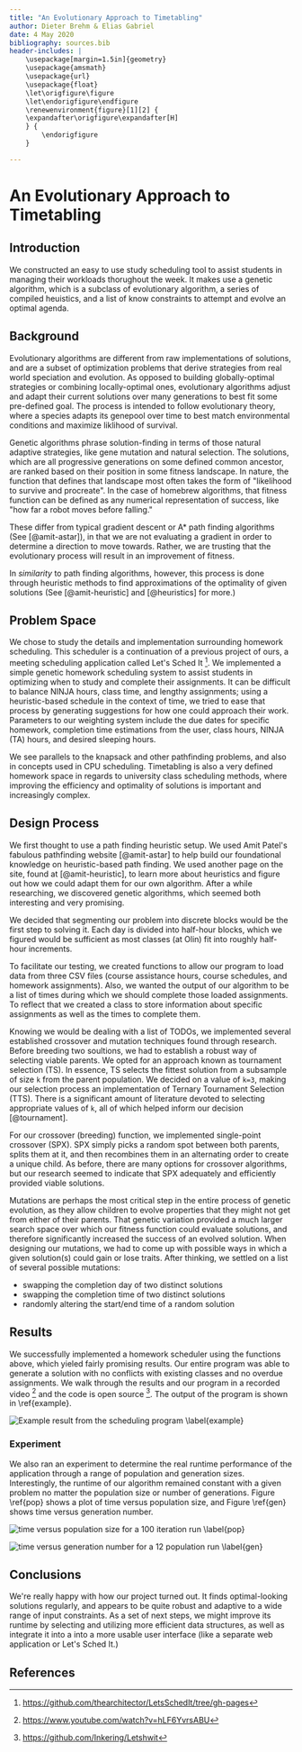 ```yaml
---
title: "An Evolutionary Approach to Timetabling"
author: Dieter Brehm & Elias Gabriel
date: 4 May 2020
bibliography: sources.bib
header-includes: |
	\usepackage[margin=1.5in]{geometry}
	\usepackage{amsmath}
	\usepackage{url}
	\usepackage{float}
	\let\origfigure\figure
	\let\endorigfigure\endfigure
	\renewenvironment{figure}[1][2] {
	\expandafter\origfigure\expandafter[H]
	} {
		\endorigfigure
	}

---
```


# An Evolutionary Approach to Timetabling

## Introduction

We constructed an easy to use study scheduling tool to assist students in managing their workloads thorughout the week. It makes use a genetic algorithm, which is a subclass of evolutionary algorithm, a series of compiled heuistics, and a list of know constraints to attempt and evolve an optimal agenda.

## Background

Evolutionary algorithms are different from raw implementations of solutions, and are a subset of optimization problems that derive strategies from real world speciation and evolution. As opposed to building globally-optimal strategies or combining locally-optimal ones, evolutionary algorithms adjust and adapt their current solutions over many generations to best fit some pre-defined goal. The process is intended to follow evolutionary theory, where a species adapts its genepool over time to best match environmental conditions and maximize liklihood of survival.

Genetic algorithms phrase solution-finding in terms of those natural adaptive strategies, like gene mutation and natural selection. The solutions, which are all progressive generations on some defined common ancestor, are ranked based on their position in some fitness landscape. In nature, the function that defines that landscape most often takes the form of "likelihood to survive and procreate". In the case of homebrew algorithms, that fitness function can be defined as any numerical representation of success, like "how far a robot moves before falling."

These differ from typical gradient descent or A* path finding algorithms (See [@amit-astar]), in that we are not evaluating a gradient in order to determine a direction to move towards. Rather, we are trusting that the evolutionary process will result in an improvement of fitness.

In *similarity* to path finding algorithms, however, this process is done through heuristic methods to find approximations of the optimality of given solutions (See [@amit-heuristic] and [@heuristics] for more.)

## Problem Space

We chose to study the details and implementation surrounding homework scheduling. This scheduler is a continuation of a previous project of ours, a meeting scheduling application called Let's Sched It [^1]. We implemented a simple genetic homework scheduling system to assist students in optimizing when to study and complete their assignments. It can be difficult to balance NINJA hours, class time, and lengthy assignments; using a heuristic-based schedule in the context of time, we tried to ease that process by generating suggestions for how one could approach their work. Parameters to our weighting system include the due dates for specific homework, completion time estimations from the user, class hours, NINJA (TA) hours, and desired sleeping hours.

We see parallels to the knapsack and other pathfinding problems, and also in concepts used in CPU scheduling. Timetabling is also a very defined homework space in regards to university class scheduling methods, where improving the efficiency and optimality of solutions is important and increasingly complex.

[^1]: <https://github.com/thearchitector/LetsSchedIt/tree/gh-pages>

## Design Process

We first thought to use a path finding heuristic setup. We used Amit Patel's fabulous pathfinding website [@amit-astar] to help build our foundational knowledge on heuristic-based path finding. We used another page on the site, found at [@amit-heuristic], to learn more about heuristics and figure out how we could adapt them for our own algorithm. After a while researching, we discovered genetic algorithms, which seemed both interesting and very promising. 

We decided that segmenting our problem into discrete blocks would be the first step to solving it. Each day is divided into half-hour blocks, which we figured would be sufficient as most classes (at Olin) fit into roughly half-hour increments.

To facilitate our testing, we created functions to allow our program to load data from three CSV files (course assistance hours, course schedules, and homework assignments). Also, we wanted the output of our algorithm to be a list of times during which we should complete those loaded assignments. To reflect that we created a class to store information about specific assignments as well as the times to complete them.

Knowing we would be dealing with a list of TODOs, we implemented several established crossover and mutation techniques found through research. Before breeding two soultions, we had to establish a robust way of selecting viable parents. We opted for an approach known as tournament selection (TS). In essence, TS selects the fittest solution from a subsample of size `k` from the parent population. We decided on a value of `k=3`, making our selection process an implementation of Ternary Tournament Selection (TTS). There is a significant amount of literature devoted to selecting appropriate values of `k`, all of which helped inform our decision [@tournament].

For our crossover (breeding) function, we implemented single-point crossover (SPX). SPX simply picks a random spot between both parents, splits them at it, and then recombines them in an alternating order to create a unique child. As before, there are many options for crossover algorithms, but our research seemed to indicate that SPX adequately and efficiently provided viable solutions.

Mutations are perhaps the most critical step in the entire process of genetic evolution, as they allow children to evolve properties that they might not get from either of their parents. That genetic variation provided a much larger search space over which our fitness function could evaluate solutions, and therefore significantly increased the success of an evolved solution. When designing our mutations, we had to come up with possible ways in which a given solution(s) could gain or lose traits. After thinking, we settled on a list of several possible mutations:  

* swapping the completion day of two distinct solutions  
* swapping the completion time of two distinct solutions  
* randomly altering the start/end time of a random solution  

## Results

We successfully implemented a homework scheduler using the functions above, which yieled fairly promising results. Our entire program was able to generate a solution with no conflicts with existing classes and no overdue assignments. We walk through the results and our program in a recorded video [^2] and the code is open source [^3]. The output of the program is shown in \ref{example}.

[^2]: https://www.youtube.com/watch?v=hLF6YvrsABU
[^3]: https://github.com/Inkering/Letshwit

![Example result from the scheduling program \label{example}](./example.png)

### Experiment

We also ran an experiment to determine the real runtime performance of the application through a range of population and generation sizes. Interestingly, the runtime of our algorithm remained constant with a given problem no matter the population size or number of generations. Figure \ref{pop} shows a plot of time versus population size, and Figure \ref{gen} shows time versus generation number.

![time versus population size for a 100 iteration run \label{pop}](./pop_time.png)

![time versus generation number for a 12 population run \label{gen}](./gen_time.png)

## Conclusions

We're really happy with how our project turned out. It finds optimal-looking solutions regularly, and appears to be quite robust and adaptive to a wide range of input constraints. As a set of next steps, we might improve its runtime by selecting and utilizing more efficient data structures, as well as integrate it into a into a more usable user interface (like a separate web application or Let's Sched It.)

## References
